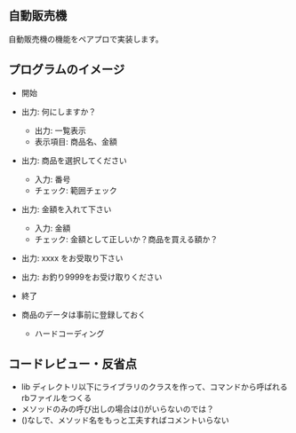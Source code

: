 自動販売機
--------------------

自動販売機の機能をペアプロで実装します。


プログラムのイメージ
--------------------
- 開始
- 出力: 何にしますか？
  - 出力: 一覧表示
  - 表示項目: 商品名、金額
- 出力: 商品を選択してください
  - 入力: 番号
  - チェック: 範囲チェック
- 出力: 金額を入れて下さい
  - 入力: 金額
  - チェック: 金額として正しいか？商品を買える額か？
- 出力: xxxx をお受取り下さい
- 出力: お釣り9999をお受け取りください
- 終了

- 商品のデータは事前に登録しておく
  - ハードコーディング


コードレビュー・反省点
--------------------
- lib ディレクトリ以下にライブラリのクラスを作って、コマンドから呼ばれるrbファイルをつくる
- メソッドのみの呼び出しの場合は()がいらないのでは？
- ()なしで、メソッド名をもっと工夫すればコメントいらない

